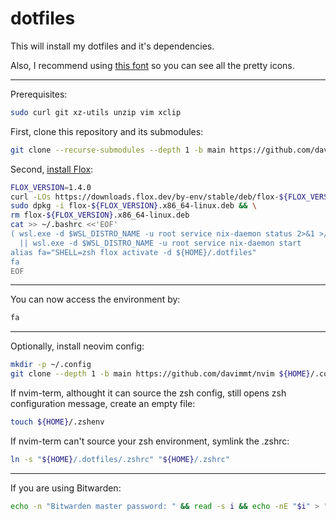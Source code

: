# dotfiles

This will install my dotfiles and it's dependencies.

Also, I recommend using [this font](https://github.com/ryanoasis/nerd-fonts/releases/download/v3.0.2/FiraCode.zip) so you can see all the pretty icons.

---

Prerequisites:
```bash
sudo curl git xz-utils unzip vim xclip
```

First, clone this repository and its submodules:
```bash
git clone --recurse-submodules --depth 1 -b main https://github.com/davimmt/dotfiles ${HOME}/.dotfiles
```

Second, [install Flox](https://flox.dev/docs/install-flox/):
```bash
FLOX_VERSION=1.4.0
curl -LOs https://downloads.flox.dev/by-env/stable/deb/flox-${FLOX_VERSION}.x86_64-linux.deb
sudo dpkg -i flox-${FLOX_VERSION}.x86_64-linux.deb && \
rm flox-${FLOX_VERSION}.x86_64-linux.deb
cat >> ~/.bashrc <<'EOF'
( wsl.exe -d $WSL_DISTRO_NAME -u root service nix-daemon status 2>&1 >/dev/null ) \
  || wsl.exe -d $WSL_DISTRO_NAME -u root service nix-daemon start
alias fa="SHELL=zsh flox activate -d ${HOME}/.dotfiles"
fa
EOF
```

---

You can now access the environment by:
```bash
fa
```

---


Optionally, install neovim config:
```bash
mkdir -p ~/.config
git clone --depth 1 -b main https://github.com/davimmt/nvim ${HOME}/.config/nvim
```
If nvim-term, althought it can source the zsh config, still opens zsh configuration message, create an empty file:
```bash
touch ${HOME}/.zshenv
```

If nvim-term can't source your zsh environment, symlink the .zshrc:
```bash
ln -s "${HOME}/.dotfiles/.zshrc" "${HOME}/.zshrc"
```

---

If you are using Bitwarden:
```bash
echo -n "Bitwarden master password: " && read -s i && echo -nE "$i" > "$BW_MASTERPASSWORD_FILE"

```
